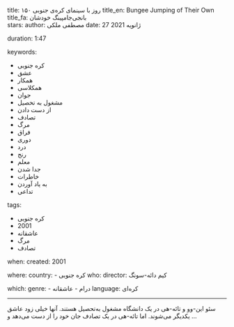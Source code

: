 
title: ۱۵۰ روز با سینمای کره‌ی جنوبی 
title_en: Bungee Jumping of Their Own  
title_fa: بانجی‌جامپینگ خودشان  
stars: 
author: مصطفی ملکی
date: 27 ژانویه 2021

duration: 1:47

keywords:
  - کره جنوبی
  - عشق
  - همکار
  - همکلاسی
  - جوان
  - مشغول به تحصیل
  - از دست دادن
  - تصادف
  - مرگ
  - فراق
  - دوری
  - درد
  - رنج
  - معلم
  - جدا شدن
  - خاطرات
  - به یاد آوردن
  - تداعی
  
tags:
  - کره جنوبی
  - 2001
  - عاشقانه
  - مرگ
  - تصادف

when:
  created: 2001

where:
  country: 
    - کره جنوبی 
who:
  director: کیم دائه-سونگ

which:
  genre:
    - درام
    - عاشقانه
  language: کره‌ای

---

سئو این-وو و تائه-هی در یک دانشگاه مشغول به‌تحصیل هستند. آنها خیلی زود عاشق یکدیگر می‌شوند. اما تائه-هی در یک تصادف جان خود را از دست‌ می‌دهد و ...
